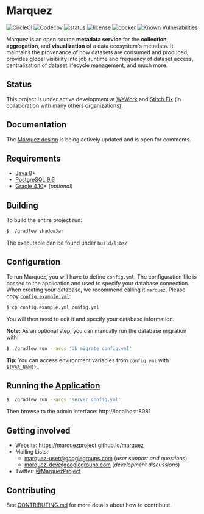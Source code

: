 # Marquez

[![CircleCI](https://circleci.com/gh/MarquezProject/marquez/tree/master.svg?style=shield)](https://circleci.com/gh/MarquezProject/marquez/tree/master) [![Codecov](https://img.shields.io/codecov/c/github/MarquezProject/marquez.svg)](https://codecov.io/gh/MarquezProject/marquez) [![status](https://img.shields.io/badge/status-WIP-yellow.svg)](#status) [![license](https://img.shields.io/badge/license-Apache_2.0-blue.svg)](https://raw.githubusercontent.com/MarquezProject/marquez/master/LICENSE) [![docker](https://img.shields.io/badge/docker-hub-blue.svg?style=flat)](https://hub.docker.com/r/projectmarquez/marquez/) [![Known Vulnerabilities](https://snyk.io/test/github/MarquezProject/marquez/badge.svg)](https://snyk.io/test/github/MarquezProject/marquez)

Marquez is an open source **metadata service** for the **collection**, **aggregation**, and **visualization** of a data ecosystem's metadata. It maintains the provenance of how datasets are consumed and produced, provides global visibility into job runtime and frequency of dataset access, centralization of dataset lifecycle management, and much more.

## Status

This project is under active development at [WeWork](https://www.wework.com/) and [Stitch Fix](https://www.stitchfix.com) (in collaboration with many others organizations).

## Documentation

The [Marquez design](https://drive.google.com/open?id=1zxvp-6jv4Gs7eAGFmK0fbKbYL9cbEQrRJKLk3ez4PRA) is being actively updated and is open for comments.

## Requirements

* [Java 8](https://openjdk.java.net/install)+
* [PostgreSQL 9.6](https://www.postgresql.org/download)
* [Gradle 4.10](https://gradle.org/releases)+ (_optional_)

## Building

To build the entire project run:

```bash
$ ./gradlew shadowJar
```
The executable can be found under `build/libs/`

## Configuration

To run Marquez, you will have to define `config.yml`. The configuration file is passed to the application and used to specify your database connection. When creating your database, we recommend calling it `marquez`. Please copy [`config.example.yml`](config.example.yml):

```bash
$ cp config.example.yml config.yml
```

You will then need to edit it and specify your database information.

**Note:** As an optional step, you can manually run the database migration with:

```bash
$ ./gradlew run --args 'db migrate config.yml'
```

**Tip:** You can access environment variables from `config.yml` with [`${VAR_NAME}`](https://www.dropwizard.io/1.3.5/docs/manual/core.html#environment-variables).

## Running the [Application](https://github.com/MarquezProject/marquez/blob/master/src/main/java/marquez/MarquezApp.java)

```bash
$ ./gradlew run --args 'server config.yml'
```

Then browse to the admin interface: http://localhost:8081

## Getting involved

* Website: https://marquezproject.github.io/marquez
* Mailing Lists:
  * [marquez-user@googlegroups.com](https://groups.google.com/group/marquez-user) (_user support and questions_)
  * [marquez-dev@googlegroups.com](https://groups.google.com/group/marquez-dev) (_development discussions_)
* Twitter: [@MarquezProject](https://twitter.com/MarquezProject)

## Contributing

 See [CONTRIBUTING.md](./CONTRIBUTING.md) for more details about how to contribute.
